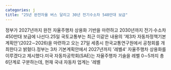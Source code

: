 ```yaml
---
categories: j
title: "25년 완전자율 버스 달리고 30년 전기수소차 540만대 보급"
---
```

정부가 2027년까지 완전 자율주행차 상용화 기반을 마련하고 2030년까지 전기·수소차 450만대 보급에 나선다.25일 국토교통부는 최근 이같은 내용의 &#39;제3차 자동차정책기본계획안&#39;(2022&sim;2026)을 마련하고 오는 27일 세종시 한국교통연구원에서 공청회를 개최한다고 밝혔다.정부는 3차 기본계획안에서 2027년까지 &#39;레벨4&#39; 자율주행차 상용화를 이루겠다고 제시했다.미국 자동차공학회(SAE)는 자율주행차 기술을 레벨 0&sim;5까지 총 6단계로 구분하는데, 현재 국내 자동차 업계는 &#39;레벨